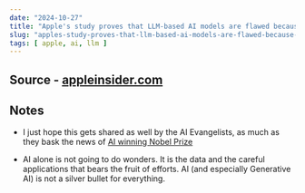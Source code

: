 ```yaml
---
date: "2024-10-27"
title: "Apple's study proves that LLM-based AI models are flawed because they cannot reason"
slug: "apples-study-proves-that-llm-based-ai-models-are-flawed-because-they-cannot-reason"
tags: [ apple, ai, llm ]
---
```




## Source - [appleinsider.com][1]

## Notes
* I just hope this gets shared as well by the AI Evangelists, as much as they bask the news of [AI winning Nobel Prize][2]
* AI alone is not going to do wonders. It is the data and the careful applications that bears the fruit of efforts. AI (and especially Generative AI) is not a silver bullet for everything.



   [1]: https://appleinsider.com/articles/24/10/12/apples-study-proves-that-llm-based-ai-models-are-flawed-because-they-cannot-reason
   [2]: https://archive.ph/20241010150836/https://www.economist.com/science-and-technology/2024/10/10/ai-wins-big-at-the-nobels
